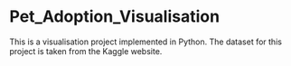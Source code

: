 # Pet_Adoption_Visualisation
This is a visualisation project implemented in Python. The dataset for this project is taken from the Kaggle website. 
